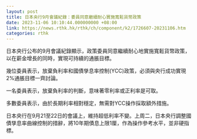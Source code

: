```yaml
---
layout: post
title: 日本央行9月會議紀錄：委員同意繼續耐心實施寬鬆貨幣政策
date: 2023-11-06 10:10:44.000000000 +08:00
link: https://news.rthk.hk/rthk/ch/component/k2/1726607-20231106.htm
categories: rthk
---
```


日本央行公布的9月會議紀錄顯示，政策委員同意繼續耐心地實施寬鬆貨幣政策，以在薪金增長的同時，實現可持續的通脹目標。

幾位委員表示，放棄負利率和國債孳息率控制(YCC)政策，必須與央行成功實現2%通脹目標一齊討論。

一名委員表示，放棄負利率的判斷，意味著零利率或正利率是可取。

多數委員表示，由於長期利率相對穩定，無需對YCC操作採取額外措施。

日本央行在9月21至22日的會議上，維持超低利率不變。上周二，日本央行調整國債孳息率曲線控制的措辭，將10年期債息上限1厘，作為操作參考水平，並非硬指標。
